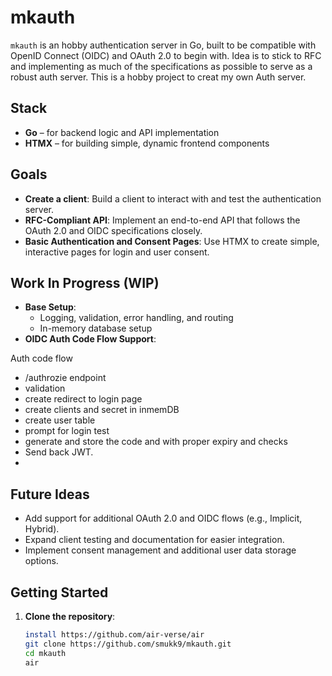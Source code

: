 # mkauth

`mkauth` is an hobby  authentication server in Go, built to be compatible with OpenID Connect (OIDC) and OAuth 2.0 to begin with. Idea is to stick to RFC and implementing as much of the specifications as possible to serve as a robust auth server. This is a hobby project to creat my own Auth server. 

## Stack
- **Go** – for backend logic and API implementation
- **HTMX** – for building simple, dynamic frontend components

## Goals
- **Create a client**: Build a client to interact with and test the authentication server.
- **RFC-Compliant API**: Implement an end-to-end API that follows the OAuth 2.0 and OIDC specifications closely.
- **Basic Authentication and Consent Pages**: Use HTMX to create simple, interactive pages for login and user consent.

## Work In Progress (WIP)
- **Base Setup**:
  - Logging, validation, error handling, and routing
  - In-memory database setup
- **OIDC Auth Code Flow Support**:

Auth code flow 
- /authrozie endpoint
- validation
- create redirect to login page 
- create clients and secret in inmemDB 
- create user table
- prompt for login test
- generate and store the code and with proper expiry and checks
- Send back JWT. 
- 

    
## Future Ideas
- Add support for additional OAuth 2.0 and OIDC flows (e.g., Implicit, Hybrid).
- Expand client testing and documentation for easier integration.
- Implement consent management and additional user data storage options.

## Getting Started
1. **Clone the repository**:
   ```bash
   install https://github.com/air-verse/air
   git clone https://github.com/smukk9/mkauth.git
   cd mkauth
   air
   
